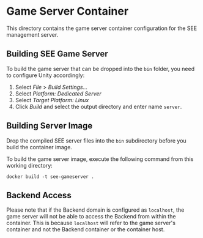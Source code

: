 # Game Server Container

This directory contains the game server container configuration for the SEE management server.


## Building SEE Game Server

To build the game server that can be dropped into the `bin` folder, you need to configure Unity accordingly:

1. Select *File* > *Build Settings…*
2. Select *Platform: Dedicated Server*
3. Select *Target Platform: Linux*
4. Click *Build* and select the output directory and enter name `server`.


## Building Server Image

Drop the compiled SEE server files into the `bin` subdirectory before you build the container image.

To build the game server image, execute the following command from this working directory:

```
docker build -t see-gameserver .
```

## Backend Access

Please note that if the Backend domain is configured as `localhost`, the game server will not be able to access the Backend from within the container.
This is because `localhost` will refer to the game server's container and not the Backend container or the container host.
